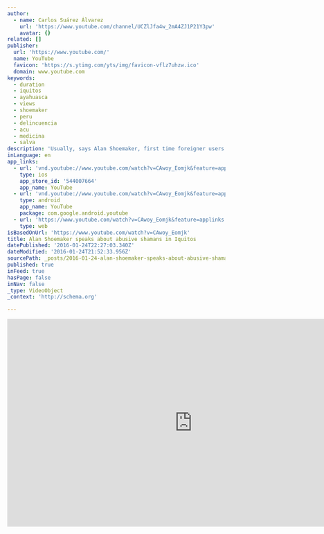 ```yaml
---
author:
  - name: Carlos Suárez Álvarez
    url: 'https://www.youtube.com/channel/UCZlJfa4w_2mA4ZJ1P21Y3pw'
    avatar: {}
related: []
publisher:
  url: 'https://www.youtube.com/'
  name: YouTube
  favicon: 'https://s.ytimg.com/yts/img/favicon-vflz7uhzw.ico'
  domain: www.youtube.com
keywords:
  - duration
  - iquitos
  - ayahuasca
  - views
  - shoemaker
  - peru
  - delincuencia
  - acu
  - medicina
  - salva
description: 'Usually, says Alan Shoemaker, first time foreigner users come with idealism to their encounter with the shaman. They expect to find a wise man, almost holy, to whom they must give themselves up in order to obtain the revelation. However Shoemaker explains that some maestros take advantage of this vulnerability and manipulate the visitor for their economic benefit.'
inLanguage: en
app_links:
  - url: 'vnd.youtube://www.youtube.com/watch?v=CAwoy_Eomjk&feature=applinks'
    type: ios
    app_store_id: '544007664'
    app_name: YouTube
  - url: 'vnd.youtube://www.youtube.com/watch?v=CAwoy_Eomjk&feature=applinks'
    type: android
    app_name: YouTube
    package: com.google.android.youtube
  - url: 'https://www.youtube.com/watch?v=CAwoy_Eomjk&feature=applinks'
    type: web
isBasedOnUrl: 'https://www.youtube.com/watch?v=CAwoy_Eomjk'
title: Alan Shoemaker speaks about abusive shamans in Iquitos
datePublished: '2016-01-24T22:27:03.340Z'
dateModified: '2016-01-24T21:52:33.956Z'
sourcePath: _posts/2016-01-24-alan-shoemaker-speaks-about-abusive-shamans-in-iquitos.md
published: true
inFeed: true
hasPage: false
inNav: false
_type: VideoObject
_context: 'http://schema.org'

---
```

<iframe src="https://cdn.embedly.com/widgets/media.html?src=https%3A%2F%2Fwww.youtube.com%2Fembed%2FCAwoy_Eomjk%3Ffeature%3Doembed&amp;url=https%3A%2F%2Fwww.youtube.com%2Fwatch%3Fv%3DCAwoy_Eomjk&amp;image=https%3A%2F%2Fi.ytimg.com%2Fvi%2FCAwoy_Eomjk%2Fhqdefault.jpg&amp;key=b7d04c9b404c499eba89ee7072e1c4f7&amp;type=text%2Fhtml&amp;schema=youtube" width="854" height="480" scrolling="no" frameborder="0" allowfullscreen="allowfullscreen" style=""></iframe>